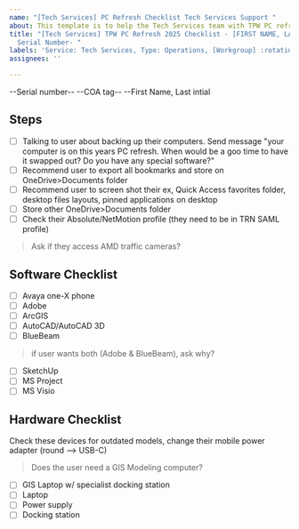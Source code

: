 ```yaml
---
name: "[Tech Services] PC Refresh Checklist Tech Services Support "
about: This template is to help the Tech Services team with TPW PC refreshes
title: "[Tech Services] TPW PC Refresh 2025 Checklist - [FIRST NAME, LAST INITIAL] -Device
  Serial Number- "
labels: 'Service: Tech Services, Type: Operations, [Workgroup] :rotating_light: MISSING'
assignees: ''

---
```


--Serial number--
--COA tag--
--First Name, Last intial<!--LastName-->

## Steps
- [ ] Talking to user about backing up their computers. Send message "your computer is on this years PC refresh. When would be a goo time to have it swapped out? Do you have any special software?"
- [ ] Recommend user to export all bookmarks and store on OneDrive>Documents folder
- [ ] Recommend user to screen shot their ex, Quick Access favorites folder, desktop files layouts, pinned applications on desktop 
- [ ] Store other OneDrive>Documents folder
- [ ] Check their Absolute/NetMotion profile (they need to be in TRN SAML profile)
>Ask if they access AMD traffic cameras?

## Software Checklist
- [ ] Avaya one-X phone 
- [ ] Adobe
- [ ] ArcGIS 
- [ ] AutoCAD/AutoCAD 3D
- [ ] BlueBeam 
>if user wants both (Adobe & BlueBeam), ask why?
- [ ] SketchUp 
- [ ] MS Project
- [ ] MS Visio

## Hardware Checklist
Check these devices for outdated models, change their mobile power adapter (round --> USB-C)
>Does the user need a GIS Modeling computer?
- [ ]  GIS Laptop w/ specialist docking station
- [ ]  Laptop
- [ ]  Power supply
- [ ]  Docking station
